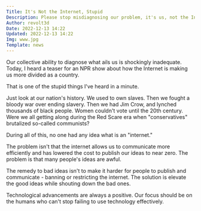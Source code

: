 ```yaml
---
Title: It's Not the Internet, Stupid
Description: Please stop misdiagnosing our problem, it's us, not the Internet
Author: revolt3d
Date: 2022-12-13 14:22
Updated: 2022-12-13 14:22
Img: www.jpg
Template: news
---
```

Our collective ability to diagnose what ails us is shockingly inadequate. Today, I heard a teaser for an NPR show about how the Internet is making us more divided as a country. 

That is one of the stupid things I've heard in a minute. 

Just look at our nation's history. We used to own slaves. Then we fought a bloody war over ending slavery. Then we had Jim Crow, and lynched thousands of black people. Women couldn't vote until the 20th century. Were we all getting along during the Red Scare era when "conservatives" brutalized so-called communists?

During all of this, no one had any idea what is an "internet."

The problem isn't that the internet allows us to communicate more efficiently and has lowered the cost to publish our ideas to near zero. The problem is that many people's ideas are awful. 

The remedy to bad ideas isn't to make it harder for people to publish and communicate - banning or restricting the internet. The solution is elevate the good ideas while shouting down the bad ones. 

Technological advancements are always a positive. Our focus should be on the humans who can't stop failing to use technology effectively.